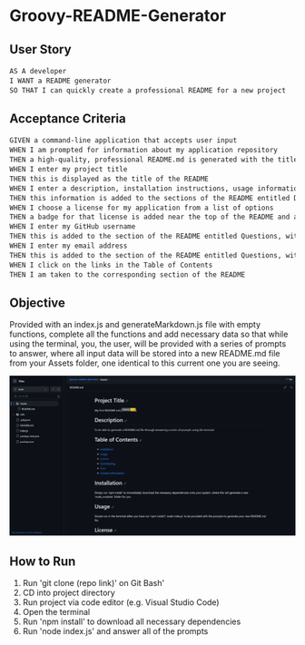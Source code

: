 # Groovy-README-Generator

## User Story

```md
AS A developer
I WANT a README generator
SO THAT I can quickly create a professional README for a new project
```

## Acceptance Criteria

```md
GIVEN a command-line application that accepts user input
WHEN I am prompted for information about my application repository
THEN a high-quality, professional README.md is generated with the title of my project and sections entitled Description, Table of Contents, Installation, Usage, License, Contributing, Tests, and Questions
WHEN I enter my project title
THEN this is displayed as the title of the README
WHEN I enter a description, installation instructions, usage information, contribution guidelines, and test instructions
THEN this information is added to the sections of the README entitled Description, Installation, Usage, Contributing, and Tests
WHEN I choose a license for my application from a list of options
THEN a badge for that license is added near the top of the README and a notice is added to the section of the README entitled License that explains which license the application is covered under
WHEN I enter my GitHub username
THEN this is added to the section of the README entitled Questions, with a link to my GitHub profile
WHEN I enter my email address
THEN this is added to the section of the README entitled Questions, with instructions on how to reach me with additional questions
WHEN I click on the links in the Table of Contents
THEN I am taken to the corresponding section of the README
```

## Objective

Provided with an index.js and generateMarkdown.js file with empty functions, complete all the functions and add necessary data so that while using the terminal, you, the user, will be provided with a series of prompts to answer, where all input data will be stored into a new README.md file from your Assets folder, one identical to this current one you are seeing.

![img](./Assets/readme-screenshot.png)


## How to Run

1. Run 'git clone (repo link)' on Git Bash'
2. CD into project directory
3. Run project via code editor (e.g. Visual Studio Code)
4. Open the terminal
5. Run 'npm install' to download all necessary dependencies
6. Run 'node index.js' and answer all of the prompts

